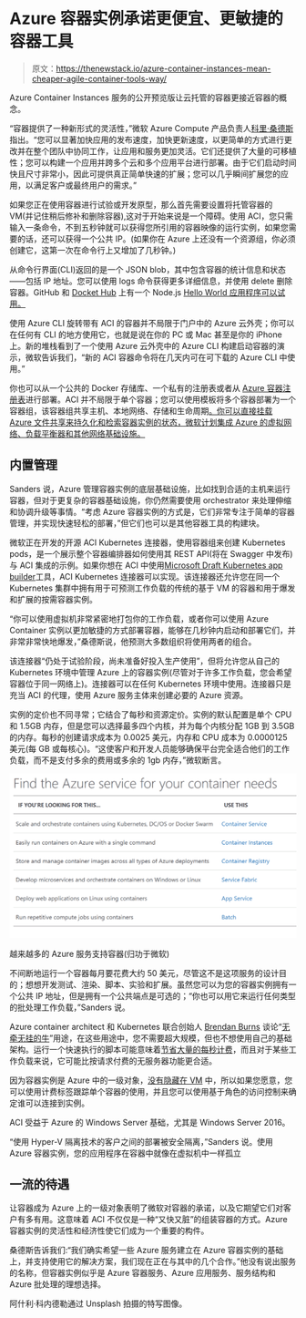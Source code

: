 # Azure 容器实例承诺更便宜、更敏捷的容器工具

> 原文：<https://thenewstack.io/azure-container-instances-mean-cheaper-agile-container-tools-way/>

Azure Container Instances 服务的公开预览版让云托管的容器更接近容器的概念。

“容器提供了一种新形式的灵活性，”微软 Azure Compute 产品负责人[科里·桑德斯](https://github.com/coreysa)指出。“您可以显著加快应用的发布速度，加快更新速度，以更简单的方式进行更改并在整个团队中协同工作，让应用和服务更加灵活。它们还提供了大量的可移植性；您可以构建一个应用并跨多个云和多个应用平台进行部署。由于它们启动时间快且尺寸非常小，因此可提供真正简单快速的扩展；您可以几乎瞬间扩展您的应用，以满足客户或最终用户的需求。”

如果您正在使用容器进行试验或开发原型，那么首先需要设置将托管容器的 VM(并记住稍后修补和删除容器),这对于开始来说是一个障碍。使用 ACI，您只需输入一条命令，不到五秒钟就可以获得您所引用的容器映像的运行实例，如果您需要的话，还可以获得一个公共 IP。(如果你在 Azure 上还没有一个资源组，你必须创建它，这第一次在命令行上又增加了几秒钟。)

从命令行界面(CLI)返回的是一个 JSON blob，其中包含容器的统计信息和状态——包括 IP 地址。您可以使用 logs 命令获得更多详细信息，并使用 delete 删除容器。GitHub 和 [Docket Hub](https://hub.docker.com/r/microsoft/aci-helloworld/) 上有一个 Node.js [Hello World 应用程序可以试用。](https://github.com/Azure-Samples/aci-helloworld)

使用 Azure CLI 旋转带有 ACI 的容器并不局限于门户中的 Azure 云外壳；你可以在任何有 CLI 的地方使用它，也就是说在你的 PC 或 Mac 甚至是你的 iPhone 上。新的堆栈看到了一个使用 Azure 云外壳中的 Azure CLI 构建启动容器的演示，微软告诉我们，“新的 ACI 容器命令将在几天内可在可下载的 Azure CLI 中使用。”

你也可以从一个公共的 Docker 存储库、一个私有的注册表或者从 [Azure 容器注册表](https://azure.microsoft.com/en-us/services/container-registry/)进行部署。ACI 并不局限于单个容器；您可以使用模板将多个容器部署为一个容器组，该容器组共享主机、本地网络、存储和生命周期[。你可以直接挂载 Azure 文件共享来持久化和检索容器实例的状态，微软计划集成 Azure 的虚拟网络、负载平衡器和其他网络基础设施。](https://docs.microsoft.com/en-us/azure/container-instances/container-instances-multi-container-group)

## 内置管理

Sanders 说，Azure 管理容器实例的底层基础设施，比如找到合适的主机来运行容器，但对于更复杂的容器基础设施，你仍然需要使用 orchestrator 来处理伸缩和协调升级等事情。“考虑 Azure 容器实例的方式是，它们非常专注于简单的容器管理，并实现快速轻松的部署，”但它们也可以是其他容器工具的构建块。

微软正在开发的开源 ACI Kubernetes 连接器，使用容器组来创建 Kubernetes pods，是一个展示整个容器编排器如何使用其 REST API(将在 Swagger 中发布)与 ACI 集成的示例。如果你想在 ACI 中使用[Microsoft Draft Kubernetes app builder](https://github.com/Azure/draft)工具，ACI Kubernetes 连接器可以实现。该连接器还允许您在同一个 Kubernetes 集群中拥有用于可预测工作负载的传统的基于 VM 的容器和用于爆发和扩展的按需容器实例。

“你可以使用虚拟机非常紧密地打包你的工作负载，或者你可以使用 Azure Container 实例以更加敏捷的方式部署容器，能够在几秒钟内启动和部署它们，并非常非常快地爆发，”桑德斯说，他预测大多数组织将使用两者的组合。

该连接器“仍处于试验阶段，尚未准备好投入生产使用”，但将允许您从自己的 Kubernetes 环境中管理 Azure 上的容器实例(尽管对于许多工作负载，您会希望容器位于同一网络上)。连接器可以在任何 Kubernetes 环境中使用。连接器只是充当 ACI 的代理，使用 Azure 服务主体来创建必要的 Azure 资源。

实例的定价也不同寻常；它结合了每秒和资源定价。实例的默认配置是单个 CPU 和 1.5GB 内存，但是您可以选择最多四个内核，并为每个内核分配 1GB 到 3.5GB 的内存。每秒的创建请求成本为 0.0025 美元，内存和 CPU 成本为 0.0000125 美元(每 GB 或每核心)。“这使客户和开发人员能够确保平台完全适合他们的工作负载，而不是支付多余的费用或多余的 1gb 内存，”微软断言。

![](img/9141df04307acee534f032b758eca454.png)

越来越多的 Azure 服务支持容器(归功于微软)

不间断地运行一个容器每月要花费大约 50 美元，尽管这不是这项服务的设计目的；想想开发测试、渲染、脚本、实验和扩展。虽然您可以为您的容器实例拥有一个公共 IP 地址，但是拥有一个公共端点是可选的；“你也可以用它来运行任何类型的批处理工作负载，”Sanders 说。

Azure container architect 和 Kubernetes 联合创始人 [Brendan Burns](https://github.com/brendandburns) 谈论“[无牵无挂的牛](https://twitter.com/brendandburns/status/890232243251171328)”用途，在这些用途中，您不需要超大规模，但也不想使用自己的基础架构。运行一个快速执行的脚本可能意味着[节省大量的每秒计费](https://twitter.com/brendandburns/status/890280962512244736)，而且对于某些工作负载来说，它可能比按请求付费的无服务器功能更合适。

因为容器实例是 Azure 中的一级对象，[没有隐藏在 VM](https://thenewstack.io/azure-container-instances-spins-containers-cloud-without-vm-overhead/) 中，所以如果您愿意，您可以使用计费标签跟踪单个容器的使用，并且您可以使用基于角色的访问控制来确定谁可以连接到实例。

ACI 受益于 Azure 的 Windows Server 基础，尤其是 Windows Server 2016。

“使用 Hyper-V 隔离技术的客户之间的部署被安全隔离，”Sanders 说。使用 Azure 容器实例，您的应用程序在容器中就像在虚拟机中一样孤立

## 一流的待遇

让容器成为 Azure 上的一级对象表明了微软对容器的承诺，以及它期望它们对客户有多有用。这意味着 ACI 不仅仅是一种“又快又脏”的组装容器的方式。Azure 容器实例的灵活性和经济性使它们成为一个重要的构件。

桑德斯告诉我们:“我们确实希望一些 Azure 服务建立在 Azure 容器实例的基础上，并支持使用它的解决方案，我们现在正在与其中的几个合作。”他没有说出服务的名称，但容器实例似乎是 Azure 容器服务、Azure 应用服务、服务结构和 Azure 批处理的理想选择。

阿什利·科内德勒通过 Unsplash 拍摄的特写图像。

<svg xmlns:xlink="http://www.w3.org/1999/xlink" viewBox="0 0 68 31" version="1.1"><title>Group</title> <desc>Created with Sketch.</desc></svg>